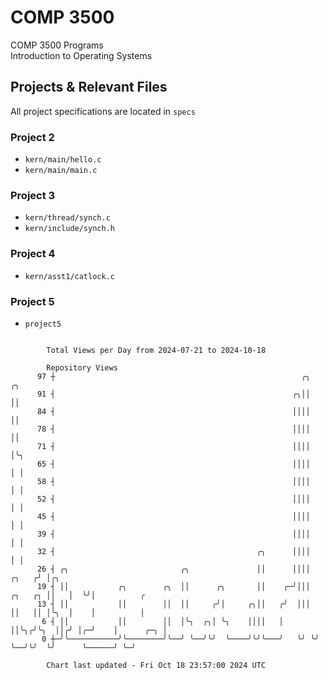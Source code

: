 # COMP 3500
COMP 3500 Programs  
Introduction to Operating Systems  
## Projects & Relevant Files
All project specifications are located in `specs`
### Project 2
- `kern/main/hello.c`
- `kern/main/main.c`
### Project 3
- `kern/thread/synch.c`
- `kern/include/synch.h`
### Project 4
- `kern/asst1/catlock.c`
### Project 5
- `project5`

```

        Total Views per Day from 2024-07-21 to 2024-10-18

        Repository Views
      97 ┼                                                       ╭╮                ╭╮
      91 ┤                                                     ╭╮││                ││
      84 ┤                                                     ││││                ││
      78 ┤                                                     ││││                ││
      71 ┤                                                     ││││                │╰╮
      65 ┤                                                     ││││                │ │
      58 ┤                                                     ││││                │ │
      52 ┤                                                     ││││                │ │
      45 ┤                                                     ││││                │ │
      39 ┤                                                     ││││                │ │
      32 ┤                                             ╭╮      ││││                │ │
      26 ┤ ╭╮                         ╭╮               ││      ││││          ╭╮   ╭╯ │╭╮
      19 ┤ ││           ╭╮        ╭╮  ││      ╭╮       ││    ╭─╯│││  ╭╮   ╭╮ ││   │  ╰╯│          ╭
      13 ┤ ││           ││        ││  ││     ╭╯│     ╭╮││   ╭╯  │││  ││   ││ │╰╮  │    │          │
       6 ┤ ││           ││        ││  │╰╮  ╭╮│ ╰╮    ││││   │   ││╰╮╭╯╰╮  ││╭╯ │╭─╯    │      ╭─╮ │
       0 ┼─╯╰───────────╯╰────────╯╰──╯ ╰──╯╰╯  ╰────╯╰╯╰───╯   ╰╯ ╰╯  ╰──╯╰╯  ╰╯      ╰──────╯ ╰─╯

        Chart last updated - Fri Oct 18 23:57:00 2024 UTC
        
```

